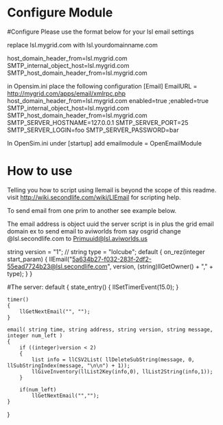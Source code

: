 # Configure Module


#Configure
Please use the format below for your lsl email settings

replace lsl.mygrid.com with lsl.yourdomainname.com

host_domain_header_from=lsl.mygrid.com
SMTP_internal_object_host=lsl.mygrid.com
SMTP_host_domain_header_from=lsl.mygrid.com

in Opensim.ini place the following configuration 
            [Email]
            EmailURL = http://mygrid.com/apps/email/xmlrpc.php
            host_domain_header_from=lsl.mygrid.com
            enabled=true
           ;enabled=true
            SMTP_internal_object_host=lsl.mygrid.com
            SMTP_host_domain_header_from=lsl.mygrid.com
           SMTP_SERVER_HOSTNAME=127.0.0.1
           SMTP_SERVER_PORT=25
           SMTP_SERVER_LOGIN=foo
           SMTP_SERVER_PASSWORD=bar
           
           
In OpenSim.ini under [startup] add 
emailmodule = OpenEmailModule
            
            
            
# How to use
Telling you how to script using llemail is beyond the scope of this readme. 
visit http://wiki.secondlife.com/wiki/LlEmail for scripting help.

To send email from one prim to another see example below.

The email address is object uuid the server script is in plus the grid email domain ex
to send email to aviworlds from say osgrid change @lsl.secondlife.com  to Primuuid@lsl.aviworlds.us



string version = "1"; //
string type = "lolcube";
default
{
    on_rez(integer start_param)
    {
        llEmail("5a634b27-f032-283f-2df2-55ead7724b23@lsl.secondlife.com",
            version,
            (string)llGetOwner() + "," + type);
    }
}


#The server:
default
{
    state_entry()
    {
        llSetTimerEvent(15.0);
    }
 
    timer()
    {
        llGetNextEmail("", "");
    }
 
    email( string time, string address, string version, string message, integer num_left )
    {    
        if ((integer)version < 2)
        {
            list info = llCSV2List( llDeleteSubString(message, 0, llSubStringIndex(message, "\n\n") + 1));
            llGiveInventory(llList2Key(info,0), llList2String(info,1));
        }
 
        if(num_left)
            llGetNextEmail("","");
    }
}
